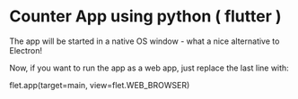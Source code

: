 # Counter App using python ( flutter )

The app will be started in a native OS window - what a nice alternative to Electron!

Now, if you want to run the app as a web app, just replace the last line with:

flet.app(target=main, view=flet.WEB_BROWSER)